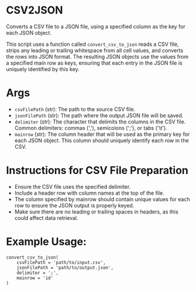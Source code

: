 # CSV2JSON
Converts a CSV file to a JSON file, using a specified column as the key for each JSON object.

This script uses a function called `convert_csv_to_json` reads a CSV file, strips any leading or trailing whitespace from all cell values, 
and converts the rows into JSON format. The resulting JSON objects use the values from a specified 
main row as keys, ensuring that each entry in the JSON file is uniquely identified by this key.
    
# Args
- `csvFilePath` (str): The path to the source CSV file.
- `jsonFilePath` (str): The path where the output JSON file will be saved.
- `delimiter` (str): The character that delimits the columns in the CSV file. Common delimiters: commas (','), semicolons (';'), or tabs ('\t').
- `mainrow` (str): The column header that will be used as the primary key for each JSON object. This column should uniquely identify each row in the CSV.

# Instructions for CSV File Preparation
- Ensure the CSV file uses the specified delimiter.
- Include a header row with column names at the top of the file.
- The column specified by mainrow should contain unique values for each row to ensure the JSON output is properly keyed.
- Make sure there are no leading or trailing spaces in headers, as this could affect data retrieval.

# Example Usage:
```
convert_csv_to_json(
    csvFilePath = 'path/to/input.csv',
    jsonFilePath = 'path/to/output.json',
    delimiter = ';',
    mainrow = 'id'
)
```
